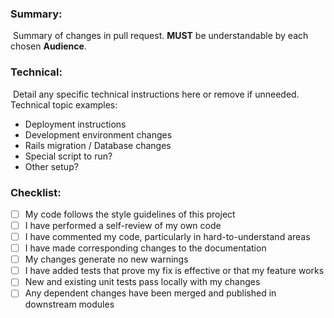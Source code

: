 ### Summary:
​
Summary of changes in pull request.
**MUST** be understandable by each chosen **Audience**.
​
### Technical:
​
Detail any specific technical instructions here or remove if unneeded.
​
Technical topic examples:
​
* Deployment instructions
* Development environment changes
* Rails migration / Database changes
* Special script to run?
* Other setup?
​
### Checklist:

- [ ] My code follows the style guidelines of this project
- [ ] I have performed a self-review of my own code
- [ ] I have commented my code, particularly in hard-to-understand areas
- [ ] I have made corresponding changes to the documentation
- [ ] My changes generate no new warnings
- [ ] I have added tests that prove my fix is effective or that my feature works
- [ ] New and existing unit tests pass locally with my changes
- [ ] Any dependent changes have been merged and published in downstream modules

